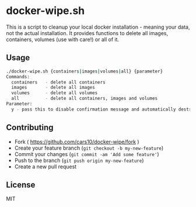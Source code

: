 # docker-wipe.sh
This is a script to cleanup your local docker installation - meaning your data, not the actual installation.
It provides functions to delete all images, containers, volumes (use with care!) or all of it.

## Usage
```bash
./docker-wipe.sh {containers|images|volumes|all} {parameter}
Commands:
  containers   - delete all containers
  images       - delete all images
  volumes      - delete all volumes
  all          - delete all containers, images and volumes
Parameter:
  y - pass this to disable confirmation message and automatically destroy
```

## Contributing
* Fork ( https://github.com/cars10/docker-wipe/fork )
* Create your feature branch (`git checkout -b my-new-feature`)
* Commit your changes (`git commit -am 'Add some feature'`)
* Push to the branch (`git push origin my-new-feature`)
* Create a new pull request


## License
MIT
